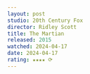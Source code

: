 ```yaml
---
layout: post
studio: 20th Century Fox
director: Ridley Scott
title: The Martian
released: 2015
watched: 2024-04-17
date: 2024-04-17
rating: ★★★★ ⟳
---
```

